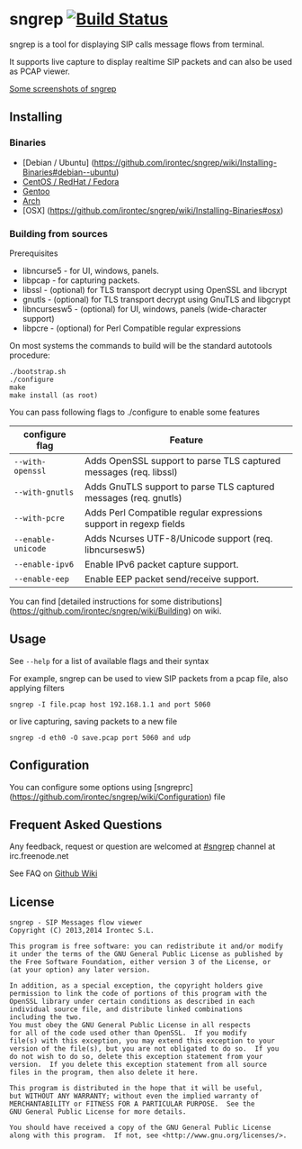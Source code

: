 # sngrep [![Build Status](https://travis-ci.org/irontec/sngrep.svg)](https://travis-ci.org/irontec/sngrep)

sngrep is a tool for displaying SIP calls message flows from terminal.

It supports live capture to display realtime SIP packets and can also be used
as PCAP viewer.

[Some screenshots of sngrep](https://github.com/irontec/sngrep/wiki/Screenshots)

## Installing

### Binaries
* [Debian / Ubuntu] (https://github.com/irontec/sngrep/wiki/Installing-Binaries#debian--ubuntu)
* [CentOS / RedHat / Fedora](https://github.com/irontec/sngrep/wiki/Installing-Binaries#centos--fedora--rhel)
* [Gentoo](https://github.com/irontec/sngrep/wiki/Installing-Binaries#gentoo)
* [Arch](https://github.com/irontec/sngrep/wiki/Installing-Binaries#arch)
* [OSX] (https://github.com/irontec/sngrep/wiki/Installing-Binaries#osx)

### Building from sources
Prerequisites

 - libncurse5 - for UI, windows, panels.
 - libpcap - for capturing packets.
 - libssl - (optional) for TLS transport decrypt using OpenSSL and libcrypt
 - gnutls - (optional) for TLS transport decrypt using GnuTLS and libgcrypt
 - libncursesw5 - (optional) for UI, windows, panels (wide-character support)
 - libpcre - (optional) for Perl Compatible regular expressions

On most systems the commands to build will be the standard autotools procedure:

    ./bootstrap.sh
	./configure
	make
	make install (as root)

You can pass following flags to ./configure to enable some features

| configure flag | Feature |
| ------------- | ------------- |
| `--with-openssl` | Adds OpenSSL support to parse TLS captured messages (req. libssl)  |
| `--with-gnutls` | Adds GnuTLS support to parse TLS captured messages (req. gnutls)  |
| `--with-pcre`|  Adds Perl Compatible regular expressions support in regexp fields |
| `--enable-unicode`   | Adds Ncurses UTF-8/Unicode support (req. libncursesw5) |
| `--enable-ipv6`   | Enable IPv6 packet capture support. |
| `--enable-eep`   | Enable EEP packet send/receive support. |

You can find [detailed instructions for some distributions] (https://github.com/irontec/sngrep/wiki/Building) on wiki.

## Usage

See `--help` for a list of available flags and their syntax

For example, sngrep can be used to view SIP packets from a pcap file, also applying filters

    sngrep -I file.pcap host 192.168.1.1 and port 5060

or live capturing, saving packets to a new file

	sngrep -d eth0 -O save.pcap port 5060 and udp


## Configuration

You can configure some options using [sngreprc] (https://github.com/irontec/sngrep/wiki/Configuration) file

## Frequent Asked Questions
Any feedback, request or question are welcomed at [#sngrep](https://webchat.freenode.net/?channels=sngrep) channel at irc.freenode.net

See FAQ on [Github Wiki](https://github.com/irontec/sngrep/wiki#frequent-asked-questions)

## License 
    sngrep - SIP Messages flow viewer
    Copyright (C) 2013,2014 Irontec S.L.

    This program is free software: you can redistribute it and/or modify
    it under the terms of the GNU General Public License as published by
    the Free Software Foundation, either version 3 of the License, or
    (at your option) any later version.

    In addition, as a special exception, the copyright holders give
    permission to link the code of portions of this program with the
    OpenSSL library under certain conditions as described in each
    individual source file, and distribute linked combinations
    including the two.
    You must obey the GNU General Public License in all respects
    for all of the code used other than OpenSSL.  If you modify
    file(s) with this exception, you may extend this exception to your
    version of the file(s), but you are not obligated to do so.  If you
    do not wish to do so, delete this exception statement from your
    version.  If you delete this exception statement from all source
    files in the program, then also delete it here.

    This program is distributed in the hope that it will be useful,
    but WITHOUT ANY WARRANTY; without even the implied warranty of
    MERCHANTABILITY or FITNESS FOR A PARTICULAR PURPOSE.  See the
    GNU General Public License for more details.

    You should have received a copy of the GNU General Public License
    along with this program.  If not, see <http://www.gnu.org/licenses/>.

